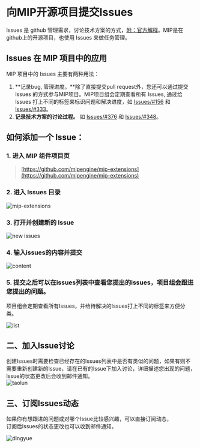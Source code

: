 # 向MIP开源项目提交Issues
Issues 是 github 管理需求，讨论技术方案的方式，[附：官方解释](https://guides.github.com/features/issues/)。MIP是在github上的开源项目，也使用 Issues 来做任务管理。  

## Issues 在 MIP 项目中的应用
MIP 项目中的 Issues 主要有两种用法：
1. **记录bug, 管理进度。**除了直接提交pull request外，您还可以通过提交 Issues 的方式参与MIP项目。MIP项目组会定期查看所有 Issues, 通过给 Issues 打上不同的标签来标识问题和解决进度，如 [Issues/#156](https://github.com/mipengine/mip-extensions/issues/156) 和 [Issues/#333](https://github.com/mipengine/mip-extensions/issues/333)。
2. **记录技术方案的讨论过程。** 如 [Issues/#376](https://github.com/mipengine/mip-extensions/issues/376) 和 [Issues/#348](https://github.com/mipengine/mip-extensions/issues/348)。

## 如何添加一个 Issue：

### 1. 进入 MIP 组件项目页  
> [https://github.com/mipengine/mip-extensions](https://github.com/mipengine/mip-extensions)

### 2. 进入 Issues 目录  

![mip-extensions](https://github.com/mipengine/mip-blog/blob/master/img/16_1.jpg)   

### 3. 打开并创建新的 Issue

![new issues](https://github.com/mipengine/mip-blog/blob/master/img/16_2.jpg)  

### 4. 输入issues的内容并提交

![content](https://github.com/mipengine/mip-blog/blob/master/img/16_3.jpg)   

### 5. 提交之后可以在issues列表中查看您提出的issues，项目组会跟进您提出的问题。   
项目组会定期查看所有Issues，并给待解决的Issues打上不同的标签来方便分类。   

![list](https://github.com/mipengine/mip-blog/blob/master/img/16_4.jpg)   


## 二、加入Issue讨论
创建Issues时需要检查已经存在的Issues列表中是否有类似的问题，如果有则不需要重新创建新的Issue，请在已有的Issue下加入讨论，详细描述您出现的问题，Issue的状态更改后会收到邮件通知。       
![taolun](https://github.com/mipengine/mip-blog/blob/master/img/16_6.jpg)        

## 三、订阅Issues动态
如果你有想跟进的问题或对哪个Issue比较感兴趣，可以直接订阅动态，   
订阅后Issues的状态更改也可以收到邮件通知。  

![dingyue](https://github.com/mipengine/mip-blog/blob/master/img/16_5.jpg)  